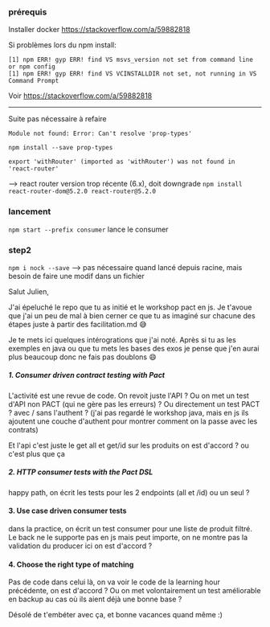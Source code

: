 ### prérequis
Installer docker 
https://stackoverflow.com/a/59882818

Si problèmes lors du npm install:
```shell
[1] npm ERR! gyp ERR! find VS msvs_version not set from command line or npm config
[1] npm ERR! gyp ERR! find VS VCINSTALLDIR not set, not running in VS Command Prompt
```
Voir https://stackoverflow.com/a/59882818

--- 
Suite pas nécessaire à refaire
```shell
Module not found: Error: Can't resolve 'prop-types'
```
`npm install --save prop-types`

```shell
export 'withRouter' (imported as 'withRouter') was not found in 'react-router'
```
--> react router version trop récente (6.x), doit downgrade
`npm install react-router-dom@5.2.0 react-router@5.2.0`

### lancement
`npm start --prefix consumer`
lance le consumer

### step2
`npm i nock --save`
--> pas nécessaire quand lancé depuis racine, mais besoin de faire une modif dans un fichier


Salut Julien,

J'ai épeluché le repo que tu as initié et le workshop pact en js.
Je t'avoue que j'ai un peu de mal à bien cerner ce que tu as imaginé sur chacune des étapes juste à partir des facilitation.md 😅

Je te mets ici quelques intérogrations que j'ai noté. 
Après si tu as les exemples en java ou que tu mets les bases des exos je pense que j'en aurai plus beaucoup donc ne fais pas doublons 😄

##### 1. Consumer driven contract testing with Pact
L'activité est une revue de code. On revoit juste l'API ?
Ou on met un test d'API non PACT (qui ne gère pas les erreurs) ?
Ou directement un test PACT ?
avec / sans l'authent ? (j'ai pas regardé le workshop java, mais en js ils ajoutent une couche d'authent pour montrer comment on la passe avec les contrats)

Et l'api c'est juste le get all et get/id sur les produits on est d'accord ? ou c'est plus que ça

##### 2. HTTP consumer tests with the Pact DSL
happy path, on écrit les tests pour les 2 endpoints (all et /id) ou un seul ?

#### 3. Use case driven consumer tests
dans la practice, on écrit un test consumer pour une liste de produit filtré. Le back ne le supporte pas en js mais peut importe, on ne montre pas la validation du producer ici on est d'accord ?

#### 4. Choose the right type of matching
Pas de code dans celui là, on va voir le code de la learning hour précédente, on est d'accord ? Ou on met volontairement un test améliorable en backup au cas où ils aient déjà une bonne base ?

Désolé de t'embéter avec ça, et bonne vacances quand même :)